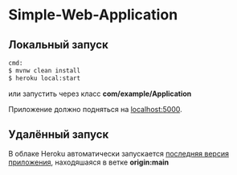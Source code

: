 # Simple-Web-Application

## Локальный запуск


```sh
cmd:
$ mvnw clean install
$ heroku local:start
```
или запустить через класс <b> com/example/Application </b>

Приложение должно подняться на [localhost:5000](http://localhost:5000/).

## Удалённый запуск

В облаке Heroku автоматически запускается [последняя версия приложения](https://some-little-project.herokuapp.com/), находяшаяся в ветке <b>origin:main</b>

